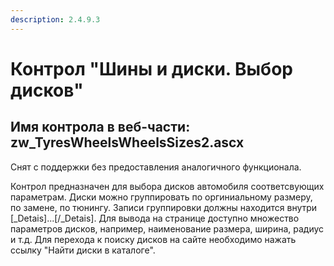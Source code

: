 ```yaml
---
description: 2.4.9.3
---
```


# Контрол "Шины и диски. Выбор дисков"

## Имя контрола в веб-части: zw\_TyresWheelsWheelsSizes2.ascx

Снят с поддержки без предоставления аналогичного функционала.

Контрол предназначен для выбора дисков автомобиля соответсвующих параметрам. Диски можно группировать по оргиниальному размеру, по замене, по тюнингу. Записи группировки должны находится внутри \[\_Detais\]...\[/\_Detais\]. Для вывода на странице доступно множество параметров дисков, например, наименование размера, ширина, радиус и т.д. Для перехода к поиску дисков на сайте необходимо нажать ссылку "Найти диски в каталоге".

